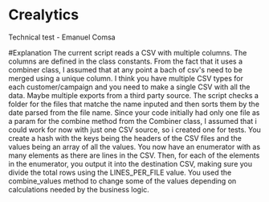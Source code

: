# Crealytics
Technical test - Emanuel  Comsa

#Explanation
The current script reads a CSV with multiple columns. The columns are defined in the class constants. From the fact that it uses a combiner class, I assumed that at any point a bach of csv's need to be merged using a unique column. I think you have multiple CSV types for each customer/campaign and you need to make a single CSV with all the data. Maybe multiple exports from a third party source.
The script checks a folder for the files that matche the name inputed and then sorts them by the date parsed from the file name.
Since your code initially had only one file as a param for the combine method from the Combiner class, I assumed that i could work for now with just one CSV source, so i created one for tests.
You create a hash with the keys being the headers of the CSV files and the values being an array of all the values.
You now have an enumerator with as many elements as there are lines in the CSV.
Then, for each of the elements in the enumerator, you output it into the destination CSV, making sure you divide the total rows using the LINES_PER_FILE value.
You used the combine_values method to change some of the values depending on calculations needed by the business logic.

